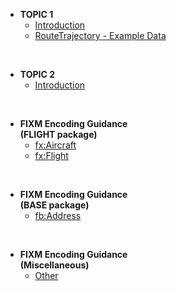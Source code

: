 - **TOPIC 1**
  - [Introduction](topic1/intro.md)
  - [RouteTrajectory - Example Data](topic1/Example.md)
<br>

- **TOPIC 2**
  - [Introduction](topic2/intro.md)
<br>

- **FIXM Encoding Guidance<br>(FLIGHT package)**
  - [fx:Aircraft](topic3/test_fx_Aircraft.md)
  - [fx:Flight](topic3/test_fx_flight.md)
<br>

- **FIXM Encoding Guidance<br>(BASE package)**
  - [fb:Address](topic1/intro.md)
<br>

- **FIXM Encoding Guidance<br>(Miscellaneous)**
  - [Other](topic1/intro.md)

